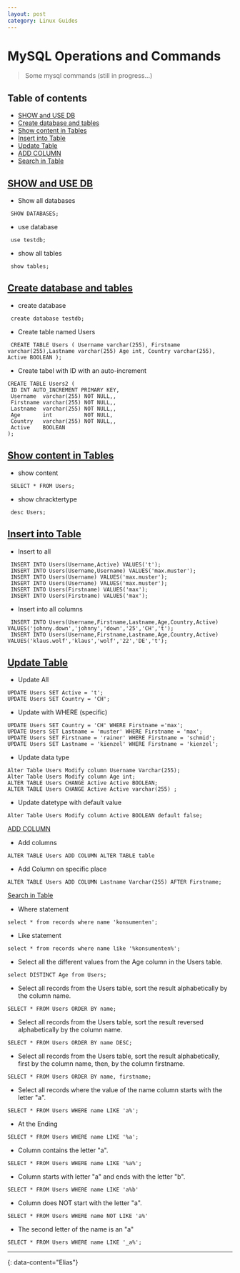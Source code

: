 ```yaml
---
layout: post
category: Linux Guides
---
```


# MySQL Operations and Commands

> Some mysql commands (still in progress...)


## Table of contents
- [SHOW and USE DB](#show-and-use-db)
- [Create database and tables](#create-database-and-tables)
- [Show content in Tables](#show-content-in-tables)
- [Insert into Table](#insert-into-table)
- [Update Table](#update-table)
- [ADD COLUMN](#add-column)
- [Search in Table](#search-in-table)

## [SHOW and USE DB](#show-and-use-db)
- Show all databases

```
 SHOW DATABASES;
```

- use database

```
 use testdb;
```
- show all tables

```
 show tables;
```

## [Create database and tables](#create-database-and-tables)
- create database

```
 create database testdb;
```

- Create table named Users

``` 
 CREATE TABLE Users ( Username varchar(255), Firstname varchar(255),Lastname varchar(255) Age int, Country varchar(255), Active BOOLEAN );
```
- Create tabel with ID with an auto-increment

```
CREATE TABLE Users2 (
 ID INT AUTO_INCREMENT PRIMARY KEY, 
 Username  varchar(255) NOT NULL,,
 Firstname varchar(255) NOT NULL,,
 Lastname  varchar(255) NOT NULL,, 
 Age       int          NOT NULL, 
 Country   varchar(255) NOT NULL,, 
 Active    BOOLEAN 
);
```

## [Show content in Tables](#show-content-in-tables)

- show content

```
 SELECT * FROM Users;
```

- show chracktertype

```
 desc Users;
```

## [Insert into Table](#insert-into-table)
- Insert to all

```
 INSERT INTO Users(Username,Active) VALUES('t');
 INSERT INTO Users(Username,Username) VALUES('max.muster');
 INSERT INTO Users(Username) VALUES('max.muster');
 INSERT INTO Users(Username) VALUES('max.muster');
 INSERT INTO Users(Firstname) VALUES('max');
 INSERT INTO Users(Firstname) VALUES('max');
```

- Insert into all columns

```
 INSERT INTO Users(Username,Firstname,Lastname,Age,Country,Active) VALUES('johnny.down','johnny','down','25','CH','t');
 INSERT INTO Users(Username,Firstname,Lastname,Age,Country,Active) VALUES('klaus.wolf','klaus','wolf','22','DE','t');
```

## [Update Table](#update-table)
- Update All

```
UPDATE Users SET Active = 't';
UPDATE Users SET Country = 'CH';
```
- Update with WHERE (specific)

```
UPDATE Users SET Country = 'CH' WHERE Firstname ='max';
UPDATE Users SET Lastname = 'muster' WHERE Firstname = 'max';
UPDATE Users SET Firstname = 'rainer' WHERE Firstname = 'schmid';
UPDATE Users SET Lastname = 'kienzel' WHERE Firstname = 'kienzel';
```

- Update data type

```
Alter Table Users Modify column Username Varchar(255);
Alter Table Users Modify column Age int;
ALTER TABLE Users CHANGE Active Active BOOLEAN;
ALTER TABLE Users CHANGE Active Active varchar(255) ;
```

- Update datetype with default value

```
Alter Table Users Modify column Active BOOLEAN default false;
```

[ADD COLUMN](#add-column)
- Add columns

```
ALTER TABLE Users ADD COLUMN ALTER TABLE table
```
- Add Column on specific place

```
ALTER TABLE Users ADD COLUMN Lastname Varchar(255) AFTER Firstname;
```

[Search in Table](#search-in-table)

- Where statement
```
select * from records where name 'konsumenten';
```
- Like statement
```
select * from records where name like '%konsumenten%';
```
- Select all the different values from the Age column in the Users table.
```
select DISTINCT Age from Users;
```
- Select all records from the Users table, sort the result alphabetically by the column name.
```
SELECT * FROM Users ORDER BY name;
```
- Select all records from the Users table, sort the result reversed alphabetically by the column name.
```
SELECT * FROM Users ORDER BY name DESC;
```
- Select all records from the Users table, sort the result alphabetically, first by the column name, then, by the column firstname.
```
SELECT * FROM Users ORDER BY name, firstname;
```
- Select all records where the value of the name column starts with the letter "a".
```
SELECT * FROM Users WHERE name LIKE 'a%';
```                                        
- At the Ending
```
SELECT * FROM Users WHERE name LIKE '%a';										
```
- Column contains the letter "a".
```
SELECT * FROM Users WHERE name LIKE '%a%';
```
- Column starts with letter "a" and ends with the letter "b".
```
SELECT * FROM Users WHERE name LIKE 'a%b'
```
- Column does NOT start with the letter "a".
```
SELECT * FROM Users WHERE name NOT LIKE 'a%'
``` 									
- The second letter of the name is an "a"
```
SELECT * FROM Users WHERE name LIKE '_a%';
```

---
{: data-content="Elias"}
